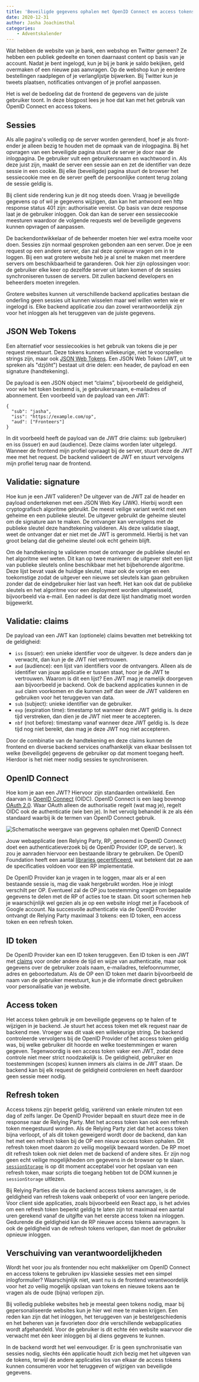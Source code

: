 ```yaml
---
title: 'Beveiligde gegevens ophalen met OpenID Connect en access tokens'
date: 2020-12-31
author: Jasha Joachimsthal
categories:
    - Adventskalender
---
```


Wat hebben de website van je bank, een webshop en Twitter gemeen? Ze hebben een publiek gedeelte en tonen daarnaast content op basis van je account. Nadat je bent ingelogd, kun je bij je bank je saldo bekijken, geld overmaken of een nieuwe pas aanvragen. Op de webshop kun je eerdere bestellingen raadplegen of je verlanglijstje bijwerken. Bij Twitter kun je tweets plaatsen, notificaties ontvangen of je profiel aanpassen.

Het is wel de bedoeling dat de frontend de gegevens van de juiste gebruiker toont. In deze blogpost lees je hoe dat kan met het gebruik van OpenID Connect en access tokens.

## Sessies

Als alle pagina's volledig op de server worden gerenderd, hoef je als front-ender je alleen bezig te houden met de opmaak van de inlogpagina. Bij het opvragen van een beveiligde pagina stuurt de server je door naar de inlogpagina. De gebruiker vult een gebruikersnaam en wachtwoord in. Als deze juist zijn, maakt de server een sessie aan en zet de identifier van deze sessie in een cookie. Bij elke (beveiligde) pagina stuurt de browser het sessiecookie mee en de server geeft de persoonlijke content terug zolang de sessie geldig is.

Bij client side rendering kun je dit nog steeds doen. Vraag je beveiligde gegevens op of wil je gegevens wijzigen, dan kan het antwoord een http response status 401 zijn: authorisatie vereist. Op basis van deze response laat je de gebruiker inloggen. Ook dan kan de server een sessiecookie meesturen waardoor de volgende requests wel de beveiligde gegevens kunnen opvragen of aanpassen.

De backendontwikkelaar of de beheerder moeten hier wel extra moeite voor doen. Sessies zijn normaal gesproken gebonden aan een server. Doe je een request op een andere server, dan zal deze opnieuw vragen om in te loggen. Bij een wat grotere website heb je al snel te maken met meerdere servers om beschikbaarheid te garanderen. Ook hier zijn oplossingen voor: de gebruiker elke keer op dezelfde server uit laten komen of de sessies synchroniseren tussen de servers. Dit zullen backend developers en beheerders moeten inregelen.

Grotere websites kunnen uit verschillende backend applicaties bestaan die onderling geen sessies uit kunnen wisselen maar wel willen weten wie er ingelogd is. Elke backend applicatie zou dan zowel verantwoordelijk zijn voor het inloggen als het teruggeven van de juiste gegevens.

## JSON Web Tokens

Een alternatief voor sessiecookies is het gebruik van tokens die je per request meestuurt. Deze tokens kunnen willekeurige, niet te voorspellen strings zijn, maar ook [JSON Web Tokens](https://en.wikipedia.org/wiki/JSON_Web_Token). Een JSON Web Token (JWT, uit te spreken als "dzjôht") bestaat uit drie delen: een header, de payload en een signature (handtekening).

De payload is een JSON object met “claims”, bijvoorbeeld de geldigheid, voor wie het token bestemd is, je gebruikersnaam, e-mailadres of abonnement. Een voorbeeld van de payload van een JWT:

```
{
  "sub": "jasha",
  "iss": "https://example.com/op",
  "aud": ["Fronteers"]
}
```

In dit voorbeeld heeft de payload van de JWT drie claims: sub (gebruiker) en iss (issuer) en aud (audience). Deze claims worden later uitgelegd. Wanneer de frontend mijn profiel opvraagt bij de server, stuurt deze de JWT mee met het request. De backend valideert de JWT en stuurt vervolgens mijn profiel terug naar de frontend.

## Validatie: signature

Hoe kun je een JWT valideren? De uitgever van de JWT zal de header en payload ondertekenen met een JSON Web Key (JWK). Hierbij wordt een cryptografisch algoritme gebruikt. De meest veilige variant werkt met een geheime en een publieke sleutel. De uitgever gebruikt de geheime sleutel om de signature aan te maken. De ontvanger kan vervolgens met de publieke sleutel deze handtekening valideren. Als deze validatie slaagt, weet de ontvanger dat er niet met de JWT is gerommeld. Hierbij is het van groot belang dat die geheime sleutel ook echt geheim blijft.

Om de handtekening te valideren moet de ontvanger de publieke sleutel en het algoritme wel weten. Dit kan op twee manieren: de uitgever stelt een lijst van publieke sleutels online beschikbaar met het bijbehorende algoritme. Deze lijst bevat vaak de huidige sleutel, maar ook de vorige en een toekomstige zodat de uitgever een nieuwe set sleutels kan gaan gebruiken zonder dat de eindgebruiker hier last van heeft. Het kan ook dat de publieke sleutels en het algoritme voor een deployment worden uitgewisseld, bijvoorbeeld via e-mail. Een nadeel is dat deze lijst handmatig moet worden bijgewerkt.

## Validatie: claims

De payload van een JWT kan (optionele) claims bevatten met betrekking tot de geldigheid:

-   `iss` (issuer): een unieke identifier voor de uitgever. Is deze anders dan je verwacht, dan kun je de JWT niet vertrouwen.
-   `aud` (audience): een lijst van identifiers voor de ontvangers. Alleen als de identifier van jouw applicatie er tussen staat, hoor je de JWT te vertrouwen. Waarom is dit een lijst? Een JWT mag je namelijk doorgeven aan bijvoorbeeld je backend. Ook de backend applicaties kunnen in de `aud` claim voorkomen en die kunnen zelf dan weer de JWT valideren en gebruiken voor het teruggeven van data.
-   `sub` (subject): unieke identifier van de gebruiker.
-   `exp` (expiration time): timestamp tot wanneer deze JWT geldig is. Is deze tijd verstreken, dan dien je de JWT niet meer te accepteren.
-   `nbf` (not before): timestamp vanaf wanneer deze JWT geldig is. Is deze tijd nog niet bereikt, dan mag je deze JWT nog niet accepteren.

Door de combinatie van de handtekening en deze claims kunnen de frontend en diverse backend services onafhankelijk van elkaar beslissen tot welke (beveiligde) gegevens de gebruiker op dat moment toegang heeft. Hierdoor is het niet meer nodig sessies te synchroniseren.

## OpenID Connect

Hoe kom je aan een JWT? Hiervoor zijn standaarden ontwikkeld. Een daarvan is [OpenID Connect](https://openid.net/) (OIDC). OpenID Connect is een laag bovenop [OAuth 2.0](https://oauth.net/). Waar OAuth alleen de authorisatie regelt (wat mag je), regelt OIDC ook de authenticatie (wie ben je). In het vervolg behandel ik ze als één standaard waarbij ik de termen van OpenID Connect gebruik.

![Schematische weergave van gegevens ophalen met OpenID Connect](/_img/adventskalender/2020/oidc-schema-4.svg)

Jouw webapplicatie (een Relying Party, RP, genoemd in OpenID Connect) doet een authenticatieverzoek bij de OpenID Provider (OP, de server). Ik zou je aanraden hiervoor een bestaande library te gebruiken. De OpenID Foundation heeft een aantal [libraries gecertificeerd](https://openid.net/certification/#RPs), wat betekent dat ze aan de specificaties voldoen voor een RP implementatie.

De OpenID Provider kan je vragen in te loggen, maar als er al een bestaande sessie is, mag die vaak hergebruikt worden. Hoe je inlogt verschilt per OP. Eventueel zal de OP jou toestemming vragen om bepaalde gegevens te delen met de RP of acties toe te staan. Dit soort schermen heb je waarschijnlijk wel gezien als je op een website inlogt met je Facebook of Google account. Na succesvolle authenticatie via de OpenID Provider ontvangt de Relying Party maximaal 3 tokens: een ID token, een access token en een refresh token.

## ID token

De OpenID Provider kan een ID token teruggeven. Een ID token is een JWT met [claims](https://openid.net/specs/openid-connect-core-1_0.html#Claims) voor onder andere de tijd en wijze van authenticatie, maar ook gegevens over de gebruiker zoals naam, e-mailadres, telefoonnummer, adres en geboortedatum. Als de OP een ID token met daarin bijvoorbeeld de naam van de gebruiker meestuurt, kun je die informatie direct gebruiken voor personalisatie van je website.

## Access token

Het access token gebruik je om beveiligde gegevens op te halen of te wijzigen in je backend. Je stuurt het access token met elk request naar de backend mee. Vroeger was dit vaak een willekeurige string. De backend controleerde vervolgens bij de OpenID Provider of het access token geldig was, bij welke gebruiker dit hoorde en welke toestemmingen er waren gegeven. Tegenwoordig is een access token vaker een JWT, zodat deze controle niet meer strict noodzakelijk is. De geldigheid, gebruiker en toestemmingen (scopes) kunnen immers als claims in de JWT staan. De backend kan bij elk request de geldigheid controleren en heeft daardoor geen sessie meer nodig.

## Refresh token

Access tokens zijn beperkt geldig, variërend van enkele minuten tot een dag of zelfs langer. De OpenID Provider bepaalt en stuurt deze mee in de response naar de Relying Party. Met het access token kan ook een refresh token meegestuurd worden. Als de Relying Party ziet dat het access token bijna verloopt, of als dit token geweigerd wordt door de backend, dan kan het met een refresh token bij de OP een nieuw access token ophalen. Dit refresh token moet daarom zo veilig mogelijk bewaard worden. De RP moet dit refresh token ook niet delen met de backend of andere sites. Er zijn nog geen echt veilige mogelijkheden om gegevens in de browser op te slaan. [`sessionStorage`](https://developer.mozilla.org/nl/docs/Web/API/Window/sessionStorage) is op dit moment acceptabel voor het opslaan van een refresh token, maar scripts die toegang hebben tot de DOM kunnen je `sessionStorage` uitlezen.

Bij Relying Parties die via de backend access tokens aanvragen, is de geldigheid van refresh tokens vaak onbeperkt of voor een langere periode. Voor client side applicaties, zoals bijvoorbeeld een React app, is het advies om een refresh token beperkt geldig te laten zijn tot maximaal een aantal uren gerekend vanaf de uitgifte van het eerste access token na inloggen. Gedurende die geldigheid kan de RP nieuwe access tokens aanvragen. Is ook de geldigheid van de refresh tokens verlopen, dan moet de gebruiker opnieuw inloggen.

## Verschuiving van verantwoordelijkheden

Wordt het voor jou als frontender nou echt makkelijker om OpenID Connect en access tokens te gebruiken ipv klassieke sessies met een simpel inlogformulier? Waarschijnlijk niet, want nu is de frontend verantwoordelijk voor het zo veilig mogelijk opslaan van tokens en nieuwe tokens aan te vragen als de oude (bijna) verlopen zijn.

Bij volledig publieke websites heb je meestal geen tokens nodig, maar bij gepersonaliseerde websites kun je hier wel mee te maken krijgen. Een reden kan zijn dat het inloggen, het teruggeven van je bestelgeschiedenis en het beheren van je favorieten door drie verschillende webapplicaties wordt afgehandeld. Voor de gebruiker is dit echte één website waarvoor die verwacht met één keer inloggen bij al diens gegevens te kunnen.

In de backend wordt het wel eenvoudiger. Er is geen synchronisatie van sessies nodig, slechts één applicatie houdt zich bezig met het uitgeven van de tokens, terwijl de andere applicaties los van elkaar de access tokens kunnen consumeren voor het teruggeven of wijzigen van beveiligde gegevens.
